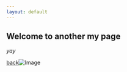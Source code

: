 ```yaml
---
layout: default
---
```


## Welcome to another my page

_yay_

[back](./)![Image](http://inews.gtimg.com/newsapp_bt/0/7752772082/1000)
